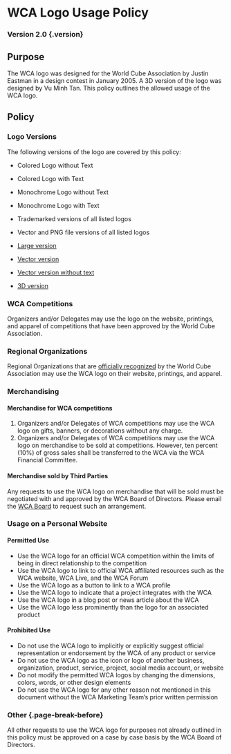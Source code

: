 # WCA Logo Usage Policy

### Version 2.0 {.version}

## Purpose

The WCA logo was designed for the World Cube Association by Justin Eastman in a design contest in January 2005. A 3D version of the logo was designed by Vu Minh Tan. This policy outlines the allowed usage of the WCA logo.

## Policy

### Logo Versions

The following versions of the logo are covered by this policy:

- Colored Logo without Text
- Colored Logo with Text
- Monochrome Logo without Text
- Monochrome Logo with Text
- Trademarked versions of all listed logos
- Vector and PNG file versions of all listed logos

- [Large version](wca{files/WCAlogo_XL.jpg})
- [Vector version](wca{files/WCAlogo.svg})
- [Vector version without text](wca{files/WCAlogo_notext.svg})
- [3D version](wca{files/WCALogo3D.png})

### WCA Competitions

Organizers and/or Delegates may use the logo on the website, printings, and apparel of competitions that have been approved by the World Cube Association.

### Regional Organizations

Regional Organizations that are [officially recognized](wca{organizations}) by the World Cube Association may use the WCA logo on their website, printings, and apparel.

### Merchandising

#### Merchandise for WCA competitions

1. Organizers and/or Delegates of WCA competitions may use the WCA logo on gifts, banners, or decorations without any charge.
2. Organizers and/or Delegates of WCA competitions may use the WCA logo on merchandise to be sold at competitions. However, ten percent (10%) of gross sales shall be transferred to the WCA via the WCA Financial Committee.

#### Merchandise sold by Third Parties

Any requests to use the WCA logo on merchandise that will be sold must be negotiated with and approved by the WCA Board of Directors. Please email the [WCA Board](mailto:board@worldcubeassociation.org) to request such an arrangement.

### Usage on a Personal Website

#### Permitted Use

- Use the WCA logo for an official WCA competition within the limits of being in direct relationship to the competition
- Use the WCA logo to link to official WCA affiliated resources such as the WCA website, WCA Live, and the WCA Forum
- Use the WCA logo as a button to link to a WCA profile
- Use the WCA logo to indicate that a project integrates with the WCA
- Use the WCA logo in a blog post or news article about the WCA
- Use the WCA logo less prominently than the logo for an associated product

#### Prohibited Use

- Do not use the WCA logo to implicitly or explicitly suggest official representation or endorsement by the WCA of any product or service
- Do not use the WCA logo as the icon or logo of another business, organization, product, service, project, social media account, or website
- Do not modify the permitted WCA logos by changing the dimensions, colors, words, or other design elements
- Do not use the WCA logo for any other reason not mentioned in this document without the WCA Marketing Team’s prior written permission

### Other {.page-break-before}

All other requests to use the WCA logo for purposes not already outlined in this policy must be approved on a case by case basis by the WCA Board of Directors.
